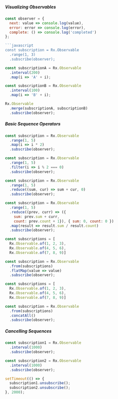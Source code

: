 ##### Visualizing Observables

```javascript
const observer = {
  next: value => console.log(value),
  error: error => console.log(error),
  complete: () => console.log('completed')
};

```javascript
const subscription = Rx.Observable
  .range(1, 3)
  .subscribe(observer);
```

```javascript
const subscriptionA = Rx.Observable
  .interval(200)
  .map(i => 'A' + i);

const subscriptionB = Rx.Observable
  .interval(100)
  .map(i => 'B' + i);

Rx.Observable
  .merge(subscriptionA, subscriptionB)
  .subscribe(observer);
```

##### Basic Sequence Operators
```javascript
const subscription = Rx.Observable
  .range(1, 5)
  .map(i => i * 2)
  .subscribe(observer);
```

```javascript
const subscription = Rx.Observable
  .range(1, 5)
  .filter(i => i % 2 === 0)
  .subscribe(observer);
```

```javascript
const subscription = Rx.Observable
  .range(1, 5)
  .reduce((sum, cur) => sum + cur, 0)
  .subscribe(observer);
```

```javascript
const subscription = Rx.Observable
  .range(1, 5)
  .reduce((prev, curr) => ({ 
    sum: prev.sum + curr, 
    count: prev.count + 1}), { sum: 0, count: 0 })
  .map(result => result.sum / result.count)
  .subscribe(observer);
```
  
```javascript
const subscriptions = [
  Rx.Observable.of(1, 2, 3),
  Rx.Observable.of(4, 5, 6),
  Rx.Observable.of(7, 8, 9)]

const subscription = Rx.Observable
  .from(subscriptions)
  .flatMap(value => value)
  .subscribe(observer);
```

```javascript
const subscriptions = [
  Rx.Observable.of(1, 2, 3),
  Rx.Observable.of(4, 5, 6),
  Rx.Observable.of(7, 8, 9)]

const subscription = Rx.Observable
  .from(subscriptions)
  .concatAll()
  .subscribe(observer);
```

##### Cancelling Sequences
```javascript
const subscription1 = Rx.Observable
  .interval(1000)
  .subscribe(observer);

const subscription2 = Rx.Observable
  .interval(1000)
  .subscribe(observer);

setTimeout(() => {
  subscription1.unsubscribe();
  subscription2.unsubscribe();
}, 2000);
```
